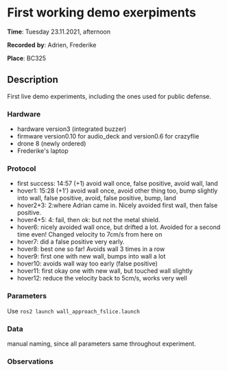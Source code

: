# First working demo exerpiments

__Time__: Tuesday 23.11.2021, afternoon

__Recorded__ __by__: Adrien, Frederike

__Place__: BC325

## Description

First live demo experiments, including the ones used for public defense.

###  Hardware
<!--
Checklist: 
- Drone number
- Speaker type
- Microphone type
- Motors for linear/rotational movement
- Computer
- Drone type, decks used
- Soundcard
-->

- hardware version3 (integrated buzzer)
- firmware version0.10 for audio_deck and version0.6 for crazyflie
- drone 8 (newly ordered)
- Frederike's laptop

### Protocol

- first success: 14:57 (+1) avoid wall once, false positive, avoid wall, land
- hover1: 15:28 (+1') avoid wall once, avoid other thing too, bump slightly into wall, false positive, avoid, false positive, bump, land
- hover2+3: 2:where Adrian came in. Nicely avoided first wall, then false positive.
- hover4+5: 4: fail, then ok: but not the metal shield. 
- hover6: nicely avoided wall once, but drifted a lot. Avoided for a second time even! Changed velocity to 7cm/s from here on
- hover7: did a false positive very early. 
- hover8: best one so far! Avoids wall 3 times in a row
- hover9: first one with new wall, bumps into wall a lot
- hover10: avoids wall way too early  (false positive)
- hover11: first okay one with new wall, but touched wall slightly
- hover12: reduce the velocity back to 5cm/s, works very well

### Parameters
<!--
Checklist: 
If available:
- parameters file location
- soundcard settings
Otherwise: 
- Sampling rate
- Motor thrust value 
- Audio files used
- Scripts used
- Other parameters used
-->

Use `ros2 launch wall_approach_fslice.launch`

### Data
<!--
Explain folder naming etc.
-->

manual naming, since all parameters same throughout experiment.

### Observations
<!--
Anything unusual that happened during the experiments, such as
- Background noise
- Connection problems, low data rates, etc. 
- Hardware (battery failures, broken parts, etc)
-->
